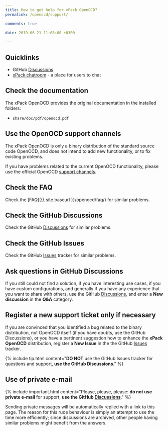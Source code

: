 ```yaml
---
title: How to get help for xPack OpenOCD?
permalink: /openocd/support/

comments: true

date: 2019-06-21 11:08:00 +0300

---
```


## Quicklinks

- GitHub [Discussions](https://github.com/xpack-dev-tools/openocd-xpack/discussions/)
- [xPack chatroom](https://gitter.im/xpack/) - a place for users to chat

## Check the documentation

The xPack OpenOCD provides the original documentation in the
installed folders:

- `share/doc/pdf/openocd.pdf`

## Use the OpenOCD support channels

The xPack OpenOCD is only a binary distribution of the standard source code
OpenOCD, and does not intend to add new functionality, or to fix existing
problems.

If you have problems related to the current OpenOCD functionality, please
use the official OpenOCD [support channels](https://openocd.org/pages/discussion.html).

## Check the FAQ

Check the [FAQ]({{ site.baseurl }}/openocd/faq/)
for similar problems.

## Check the GitHub Discussions

Check the GitHub [Discussions](https://github.com/xpack-dev-tools/openocd-xpack/discussions/) for
similar problems.

## Check the GitHub Issues

Check the
GitHub [Issues](https://github.com/xpack-dev-tools/openocd-xpack/issues/)
tracker for similar problems.

## Ask questions in GitHub Discussions

If you still could not find a solution, if you have interesting use
cases, if you have custom configurations, and generally if you have
any experience that you want to share with others, use the
GitHub [Discussions](https://github.com/xpack-dev-tools/openocd-xpack/discussions/),
and enter a **New discussion** in the **Q&A** category.

## Register a new support ticket only if necessary

If you are convinced that you identified a bug related to the binary
distribution, not OpenOCD itself (if you have doubts, use the GitHub Discussions),
or you have a pertinent suggestion how to enhance the **xPack OpenOCD**
distribution, register a **New Issue** in the the
GitHub [Issues](https://github.com/xpack-dev-tools/openocd-xpack/issues/)
tracker.

{% include tip.html content="**DO NOT** use the GitHub Issues tracker
for questions and support, **use the GitHub Discussions**." %}

## Use of private e-mail

{% include important.html content="Please, please, please: **do not use
private e-mail** for support, **use the
GitHub [Discussions](https://github.com/xpack-dev-tools/openocd-xpack/discussions/)**." %}

Sending private messages will be automatically replied with
a link to this page.
The reason for this rude behaviour is simply an attempt to use
the time more efficiently; since discussions are archived, other people
having similar problems might benefit from the answers.
